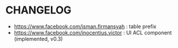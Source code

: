 CHANGELOG
========

* https://www.facebook.com/isman.firmansyah : table prefix
* https://www.facebook.com/inocentius.victor : UI ACL component (implemented, v0.3)